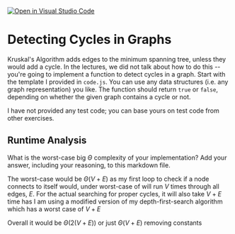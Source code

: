 [![Open in Visual Studio Code](https://classroom.github.com/assets/open-in-vscode-718a45dd9cf7e7f842a935f5ebbe5719a5e09af4491e668f4dbf3b35d5cca122.svg)](https://classroom.github.com/online_ide?assignment_repo_id=11754458&assignment_repo_type=AssignmentRepo)
# Detecting Cycles in Graphs

Kruskal's Algorithm adds edges to the minimum spanning tree, unless they would
add a cycle. In the lectures, we did not talk about how to do this -- you're
going to implement a function to detect cycles in a graph. Start with the
template I provided in `code.js`. You can use any data structures (i.e. any
graph representation) you like. The function should return `true` or `false`,
depending on whether the given graph contains a cycle or not.

I have not provided any test code; you can base yours on test code from other
exercises.

## Runtime Analysis

What is the worst-case big $\Theta$ complexity of your implementation? Add your
answer, including your reasoning, to this markdown file.

The worst-case would be $\Theta(V + E)$ as my first loop to check if a node connects to itself would, under worst-case of will run $V$ times through all edges, $E$. For the actual searching for proper cycles, it will also take $V + E$ time has I am using a modified version of my depth-first-search algorithm which has a worst case of $V + E$

Overall it would be $\Theta(2(V + E))$ or just $\Theta(V + E)$ removing constants